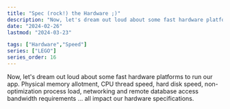 ```yaml
---
title: "Spec (rock!) the Hardware ;)"
description: "Now, let's dream out loud about some fast hardware platforms to run our app. Physical memory allotment, CPU thread speed, hard disk speed, non-optimization process load, networking and remote database access bandwidth requirements ... all impact our hardware specifications."
date: "2024-02-26"
lastmod: "2024-03-23"

tags: ["Hardware","Speed"]
series: ["LEGO"]
series_order: 16
---
```


Now, let's dream out loud about some fast hardware platforms to run our app. Physical memory allotment, CPU thread speed, hard disk speed, non-optimization process load, networking and remote database access bandwidth requirements ... all impact our hardware specifications.
